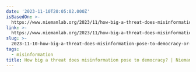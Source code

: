 ```yaml
---
date: '2023-11-10T20:05:02.000Z'
isBasedOn: >-
  https://www.niemanlab.org/2023/11/how-big-a-threat-does-misinformation-pose-to-democracy/
link: >-
  https://www.niemanlab.org/2023/11/how-big-a-threat-does-misinformation-pose-to-democracy/
slug: >-
  2023-11-10-how-big-a-threat-does-misinformation-pose-to-democracy-or-nieman-journalism
tags:
  - misinformation
title: How big a threat does misinformation pose to democracy? | Nieman Journalism
---
```


